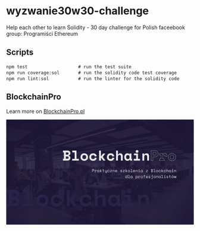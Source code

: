 # wyzwanie30w30-challenge

Help each other to learn Solidity - 30 day challenge for Polish faceebook group: Programiści Ethereum

## Scripts

```
npm test                   # run the test suite
npm run coverage:sol       # run the solidity code test coverage
npm run lint:sol           # run the linter for the solidity code
```

## BlockchainPro

Learn more on [BlockchainPro.pl](http://blockchainpro.pl)

![BlockchainPro](./blockchainpro.jpg)
